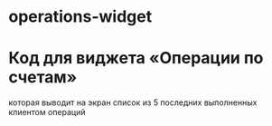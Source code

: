 # operations-widget
# Код для виджета «Операции по счетам»
 которая выводит на экран список из 5 последних выполненных клиентом операций
